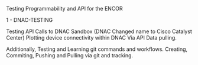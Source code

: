 Testing Programmability and API for the ENCOR

1 - DNAC-TESTING

Testing API Calls to DNAC Sandbox (DNAC Changed name to Cisco Catalyst Center)
Plotting device connectivity within DNAC Via API Data pulling.

Additionally, Testing and Learning git commands and workflows.
Creating, Commiting, Pushing and Pulling via git and tracking.

